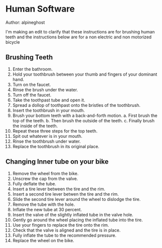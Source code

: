 # Human Software

Author: alpineghost

I'm making an edit to clarify that these instructions are for brushing human teeth and the instructions below are for a non electric and non motorized bicycle

## Brushing Teeth

  1. Enter the bathroom.
  2. Hold your toothbrush between your thumb and fingers of your dominant hand.
  3. Turn on the faucet.
  4. Rinse the brush under the water.
  5. Turn off the faucet.
  6. Take the toothpast tube and open it.
  7. Spread a dollop of toothpast onto the bristles of the toothbrush.
  8. Insert the toothbrush in your mouth.
  9. Brush your bottom teeth with a back-and-forth motion.
    a. First brush the top of the teeth.
    b. Then brush the outside of the teeth.
    c. Finally brush the inside of the teeth.
 10. Repeat these three steps for the top teeth.
 11. Spit out whatever is in your mouth.
 12. Rinse the toothbrush under water.
 13. Replace the toothbrush in its original place.

## Changing Inner tube on your bike

  1. Remove the wheel from the bike.
  2. Unscrew the cap from the valve.
  3. Fully deflate the tube.
  4. Insert a tire lever between the tire and the rim.
  5. Insert a second tire lever betwen the tire and the rim.
  6. Slide the second tire lever around the wheel to dislodge the tire.
  7. Remove the tube with the hole.
  8. Inflate the new tube at 30 percent.
  9. Insert the valve of the slightly inflated tube in the valve hole.
  10. Gently go around the wheel placing the inflated tube into the tire.
  11. Use your fingers to replace the tire onto the rim.
  12. Check that the valve is aligned and the tire is in place.
  13. Fully inflate the tube to the recommended pressure.
  14. Replace the wheel on the bike.
